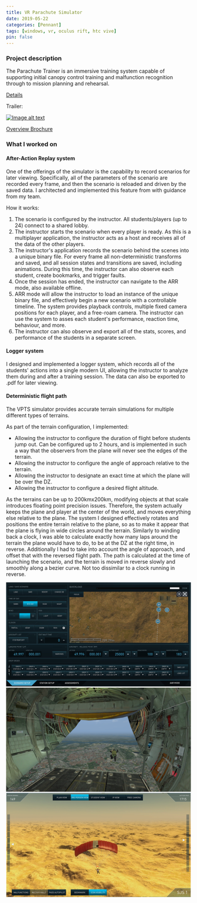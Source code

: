 ```yaml
---
title: VR Parachute Simulator
date: 2019-05-22
categories: [Pennant]
tags: [windows, vr, oculus rift, htc vive]
pin: false
---
```



### Project description
The Parachute Trainer is an immersive training system capable of supporting initial canopy control training and malfunction recognition through to mission planning and rehearsal.

[Details](https://www.pennantplc.com/parachute-trainer/#)

Trailer:

[![Image alt text](https://img.youtube.com/vi/suy02gP9J1Y/0.jpg)](https://www.youtube.com/watch?v=suy02gP9J1Y)

[Overview Brochure](https://www.pennantplc.com/wp-content/uploads/2023/09/Parachute_Trainer_2023.pdf)

### What I worked on
#### After-Action Replay system
One of the offerings of the simulator is the capability to record scenarios for later viewing. Specifically, all of the parameters of the scenario are recorded every frame, and then the scenario is reloaded and driven by the saved data. I architected and implemented this feature from with guidance from my team. 

How it works:
 
1. The scenario is configured by the instructor. All students/players (up to 24) connect to a shared lobby.
2. The instructor starts the scenario when every player is ready. As this is a multiplayer application, the instructor acts as a host and receives all of the data of the other players.
3. The instructor's application records the scenario behind the scenes into a unique binary file. For every frame all non-deterministic transforms and saved, and all session states and transitions are saved, including animations. During this time, the instructor can also observe each student, create bookmarks, and trigger faults.
4. Once the session has ended, the instructor can navigate to the ARR mode, also available offline. 
5. ARR mode will allow the instructor to load an instance of the unique binary file, and effectively begin a new scenario with a controllable timeline. The system provides playback controls, multiple fixed camera positions for each player, and a free-roam camera. The instructor can use the system to asses each student's performance, reaction time, behaviour, and more.
6. The instructor can also observe and export all of the stats, scores, and performance of the students in a separate screen.

#### Logger system
I designed and implemented a logger system, which records all of the students' actions into a single modern UI, allowing the instructor to analyze them during and after a training session. The data can also be exported to .pdf for later viewing.

#### Deterministic flight path
The VPTS simulator provides accurate terrain simulations for multiple different types of terrains.

As part of the terrain configuration, I implemented:
- Allowing the instructor to configure the duration of flight before students jump out. Can be configured up to 2 hours, and is implemented in such a way that the observers from the plane will never see the edges of the terrain. 
- Allowing the instructor to configure the angle of approach relative to the terrain.
- Allowing the instructor to designate an exact time at which the plane will be over the DZ.
- Allowing the instructor to configure a desired flight altitude.

As the terrains can be up to 200kmx200km, modifying objects at that scale introduces floating point precision issues. Therefore, the system actually keeps the plane and player at the center of the world, and moves everything else relative to the plane. The system I designed effectively rotates and positions the entire terrain relative to the plane, so as to make it appear that the plane is flying in wide circles around the terrain. Similarly to winding back a clock, I was able to calculate exactly how many laps around the terrain the plane would have to do, to be at the DZ at the right time, in reverse. Additionally I had to take into account the angle of approach, and offset that with the reversed flight path. The path is calculated at the time of launching the scenario, and the terrain is moved in reverse slowly and smoothly along a bezier curve. Not too dissimilar to a clock running in reverse.

![Scenario Setup](/assets/images/pennant/VPTS_scenario_setup.png "Scenario Setup")
![In-game view of students going out](/assets/images/pennant/VPTS_jump.png "In-game view of students going out")
![Instructor View during scenario](/assets/images/pennant/VPTS_mcs_ingame.png "Instructor view during scenario")


